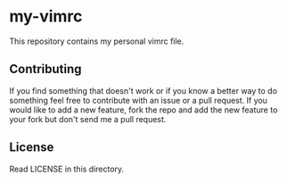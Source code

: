 # my-vimrc
This repository contains my personal vimrc file.

## Contributing
If you find something that doesn't work or if you know a better way to do something feel free to contribute with an issue or a pull request.
If you would like to add a new feature, fork the repo and add the new feature to your fork but don't send me a pull request.

## License
Read LICENSE in this directory.
